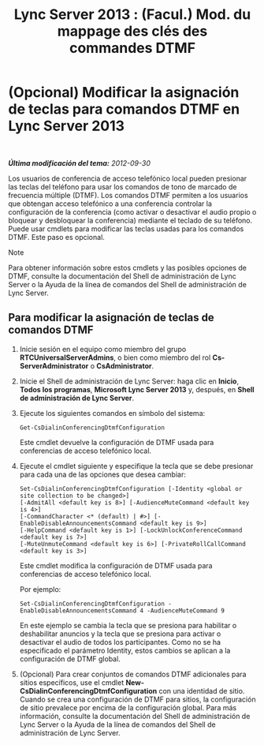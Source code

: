 ﻿---
title: "Lync Server 2013 : (Facul.) Mod. du mappage des clés des commandes DTMF"
TOCTitle: (Opcional) Modificar la asignación de teclas para comandos DTMF
ms:assetid: d753b78d-400c-4df2-957f-e7576b2019c2
ms:mtpsurl: https://technet.microsoft.com/es-es/library/Gg398943(v=OCS.15)
ms:contentKeyID: 48276828
ms.date: 01/07/2017
mtps_version: v=OCS.15
ms.translationtype: HT
---

# (Opcional) Modificar la asignación de teclas para comandos DTMF en Lync Server 2013

 

_**Última modificación del tema:** 2012-09-30_

Los usuarios de conferencia de acceso telefónico local pueden presionar las teclas del teléfono para usar los comandos de tono de marcado de frecuencia múltiple (DTMF). Los comandos DTMF permiten a los usuarios que obtengan acceso telefónico a una conferencia controlar la configuración de la conferencia (como activar o desactivar el audio propio o bloquear y desbloquear la conferencia) mediante el teclado de su teléfono. Puede usar cmdlets para modificar las teclas usadas para los comandos DTMF. Este paso es opcional.


> [!NOTE]
> Para obtener información sobre estos cmdlets y las posibles opciones de DTMF, consulte la documentación del Shell de administración de Lync Server o la Ayuda de la línea de comandos del Shell de administración de Lync Server.



## Para modificar la asignación de teclas de comandos DTMF

1.  Inicie sesión en el equipo como miembro del grupo **RTCUniversalServerAdmins**, o bien como miembro del rol **Cs-ServerAdministrator** o **CsAdministrator**.

2.  Inicie el Shell de administración de Lync Server: haga clic en **Inicio**, **Todos los programas**, **Microsoft Lync Server 2013** y, después, en **Shell de administración de Lync Server**.

3.  Ejecute los siguientes comandos en símbolo del sistema:
    
        Get-CsDialinConferencingDtmfConfiguration
    
    Este cmdlet devuelve la configuración de DTMF usada para conferencias de acceso telefónico local.

4.  Ejecute el cmdlet siguiente y especifique la tecla que se debe presionar para cada una de las opciones que desea cambiar:
    
        Set-CsDialinConferencingDtmfConfiguration [-Identity <global or site collection to be changed>]
        [-AdmitAll <default key is 8>] [-AudienceMuteCommand <default key is 4>]
        [-CommandCharacter <* (default) | #>] [-EnableDisableAnnouncementsCommand <default key is 9>]
        [-HelpCommand <default key is 1>] [-LockUnlockConferenceCommand <default key is 7>]
        [-MuteUnmuteCommand <default key is 6>] [-PrivateRollCallCommand <default key is 3>]
    
    Este cmdlet modifica la configuración de DTMF usada para conferencias de acceso telefónico local.
    
    Por ejemplo:
    
        Set-CsDialinConferencingDtmfConfiguration -EnableDisableAnnouncementsCommand 4 -AudienceMuteCommand 9
    
    En este ejemplo se cambia la tecla que se presiona para habilitar o deshabilitar anuncios y la tecla que se presiona para activar o desactivar el audio de todos los participantes. Como no se ha especificado el parámetro Identity, estos cambios se aplican a la configuración de DTMF global.

5.  (Opcional) Para crear conjuntos de comandos DTMF adicionales para sitios específicos, use el cmdlet **New-CsDialinConferencingDtmfConfiguration** con una identidad de sitio. Cuando se crea una configuración de DTMF para sitios, la configuración de sitio prevalece por encima de la configuración global. Para más información, consulte la documentación del Shell de administración de Lync Server o la Ayuda de la línea de comandos del Shell de administración de Lync Server.

